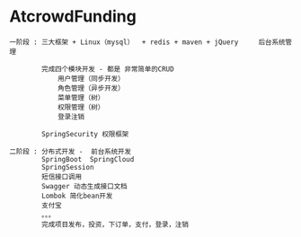 # AtcrowdFunding
	一阶段 : 三大框架 + Linux（mysql）  + redis + maven + jQuery     后台系统管理
	
			完成四个模块开发 - 都是 非常简单的CRUD
				用户管理（同步开发）
				角色管理（异步开发）
				菜单管理（树）
				权限管理（树）
				登录注销 
				
			SpringSecurity 权限框架 
	
	二阶段 : 分布式开发	-  前台系统开发
			SpringBoot  SpringCloud  
			SpringSession
			短信接口调用
			Swagger 动态生成接口文档
			Lombok 简化bean开发
			支付宝
			。。。
			完成项目发布，投资，下订单，支付，登录，注销
